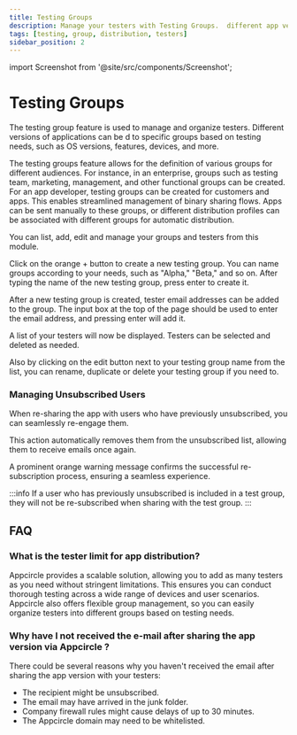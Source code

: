 ```yaml
---
title: Testing Groups
description: Manage your testers with Testing Groups.  different app versions based on OS, features, and devices.
tags: [testing, group, distribution, testers]
sidebar_position: 2
---
```


import Screenshot from '@site/src/components/Screenshot';

# Testing Groups

The testing group feature is used to manage and organize testers. Different versions of applications can be d to specific groups based on testing needs, such as OS versions, features, devices, and more.

The testing groups feature allows for the definition of various groups for different audiences. For instance, in an enterprise, groups such as testing team, marketing, management, and other functional groups can be created. For an app developer, testing groups can be created for customers and apps. This enables streamlined management of binary sharing flows. Apps can be sent manually to these groups, or different distribution profiles can be associated with different groups for automatic distribution.

You can list, add, edit and manage your groups and testers from this module.

<Screenshot url='https://cdn.appcircle.io/docs/assets/06-10-TestingGroups.png' />

Click on the orange + button to create a new testing group. You can name groups according to your needs, such as "Alpha," "Beta," and so on. After typing the name of the new testing group, press enter to create it.

<Screenshot url='https://cdn.appcircle.io/docs/assets/06-11a-NewTestingGroup.png' />

After a new testing group is created, tester email addresses can be added to the group. The input box at the top of the page should be used to enter the email address, and pressing enter will add it.

A list of your testers will now be displayed. Testers can be selected and deleted as needed.

<Screenshot url='https://cdn.appcircle.io/docs/assets/06-11-EditTestingEmails.png' />

Also by clicking on the edit button next to your testing group name from the list, you can rename, duplicate or delete your testing group if you need to.

<Screenshot url='https://cdn.appcircle.io/docs/assets/06-12-EditTestingGroup.png' />

### Managing Unsubscribed Users

When re-sharing the app with users who have previously unsubscribed, you can seamlessly re-engage them.

This action automatically removes them from the unsubscribed list, allowing them to receive emails once again.

A prominent orange warning message confirms the successful re-subscription process, ensuring a seamless experience.

<Screenshot url='https://cdn.appcircle.io/docs/assets/2630-ManagingUnsubscribedUsers.png' />

:::info
If a user who has previously unsubscribed is included in a test group, they will not be re-subscribed when sharing with the test group.
:::

## FAQ

### What is the tester limit for app distribution?

Appcircle provides a scalable solution, allowing you to add as many testers as you need without stringent limitations. This ensures you can conduct thorough testing across a wide range of devices and user scenarios. Appcircle also offers flexible group management, so you can easily organize testers into different groups based on testing needs.

### Why have I not received the e-mail after sharing the app version via Appcircle ? 

There could be several reasons why you haven't received the email after sharing the app version with your testers:

- The recipient might be unsubscribed.
- The email may have arrived in the junk folder.
- Company firewall rules might cause delays of up to 30 minutes.
- The Appcircle domain may need to be whitelisted.